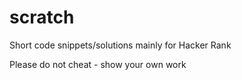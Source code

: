 # scratch
Short code snippets/solutions mainly for Hacker Rank

Please do not cheat - show your own work
